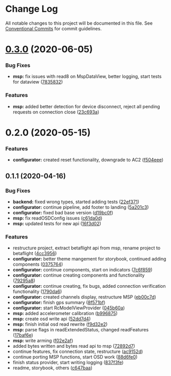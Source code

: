 # Change Log

All notable changes to this project will be documented in this file.
See [Conventional Commits](https://conventionalcommits.org) for commit guidelines.

# [0.3.0](https://github.com/freshollie/fresh-configurator/tree/master/packages/msp/compare/@betaflight/msp@0.2.0...@betaflight/msp@0.3.0) (2020-06-05)


### Bug Fixes

* **msp:** fix issues with read8 on MspDataView, better logging, start tests for dataview ([7835832](https://github.com/freshollie/fresh-configurator/tree/master/packages/msp/commit/7835832c3907804696aa7634b115c5b84cd196bc))


### Features

* **msp:** added better detection for device disconnect, reject all pending requests on connection close ([23c693a](https://github.com/freshollie/fresh-configurator/tree/master/packages/msp/commit/23c693a9ffe0bb496400f8f2eb459e2ce62b45b5))





# 0.2.0 (2020-05-15)


### Features

* **configurator:** created reset functionality, downgrade to AC2 ([f504eee](https://github.com/freshollie/fresh-configurator/tree/master/packages/msp/commit/f504eee0f0c2f997296637da4ec13cddadfa8cdb))



## 0.1.1 (2020-04-16)


### Bug Fixes

* **backend:** fixed wrong types, started adding tests ([22ef371](https://github.com/freshollie/fresh-configurator/tree/master/packages/msp/commit/22ef371b0243e0efb68d668a721032d535d580d5))
* **configurator:** continue pipeline, add footer to landing ([5a201c3](https://github.com/freshollie/fresh-configurator/tree/master/packages/msp/commit/5a201c369a7ca3e980c5a99a995253fc2129255e))
* **configurator:** fixed bad base version ([d19bc0f](https://github.com/freshollie/fresh-configurator/tree/master/packages/msp/commit/d19bc0f4d90b21b3e0b315e5ff45740b8901876d))
* **msp:** fix readOSDConfig issues ([c61da0d](https://github.com/freshollie/fresh-configurator/tree/master/packages/msp/commit/c61da0d8bc3cbd0834604a18e4dbc5139843972b))
* **msp:** updated tests for new api ([16f3d02](https://github.com/freshollie/fresh-configurator/tree/master/packages/msp/commit/16f3d027653f3ed8d877c2c08ccdc25c513b8278))


### Features

* restructure project, extract betaflight api from msp, rename project to betaflight ([4cc3956](https://github.com/freshollie/fresh-configurator/tree/master/packages/msp/commit/4cc39561a28af15d75eadc64bdc025dbd664f8e5))
* **configurator:** better theme mangement for storybook, continued adding components ([0375764](https://github.com/freshollie/fresh-configurator/tree/master/packages/msp/commit/0375764f250f894c2efe946303e43c69351c4b4a))
* **configurator:** continue components, start on indicators ([7c6f859](https://github.com/freshollie/fresh-configurator/tree/master/packages/msp/commit/7c6f859b0afae19c69f63b5348fdd0f7a5d81eda))
* **configurator:** continue creating components and functionality ([79295a8](https://github.com/freshollie/fresh-configurator/tree/master/packages/msp/commit/79295a8454c3ae1d46ae1f8ccc4d659b20cc9b66))
* **configurator:** continue creating, fix bugs, added connection verification functionality ([1790da6](https://github.com/freshollie/fresh-configurator/tree/master/packages/msp/commit/1790da62e535d909be2a691122621b583d3a6c68))
* **configurator:** created channels display, restructure MSP ([eb00c7d](https://github.com/freshollie/fresh-configurator/tree/master/packages/msp/commit/eb00c7da4de2554335e0e80727c215e5eb783f39))
* **configurator:** finish gps summary ([8f571bf](https://github.com/freshollie/fresh-configurator/tree/master/packages/msp/commit/8f571bfa245450e71d2a42dd995da7175dd0459f))
* **configurator:** start RcModelViewProvider ([045b60a](https://github.com/freshollie/fresh-configurator/tree/master/packages/msp/commit/045b60a3d6e9f7a43042bbeeec11d669309bddf6))
* **msp:** added accelerometer calibration ([b996875](https://github.com/freshollie/fresh-configurator/tree/master/packages/msp/commit/b9968753bd7fd97135539003da54da863dded34d))
* **msp:** create osd write api ([52dd7d4](https://github.com/freshollie/fresh-configurator/tree/master/packages/msp/commit/52dd7d469b73f1f8211c424efeea9e0be519cee7))
* **msp:** finish initial osd read rewrite ([f9d32e2](https://github.com/freshollie/fresh-configurator/tree/master/packages/msp/commit/f9d32e263309883fc970190fd1488f70b31ef686))
* **msp:** parse flags in readExtendedStatus, changed readFeatures ([17baf6e](https://github.com/freshollie/fresh-configurator/tree/master/packages/msp/commit/17baf6e0d8d1f37d7a3115ccd5b1a2f2025e7be0))
* **msp:** write arming ([f02e2af](https://github.com/freshollie/fresh-configurator/tree/master/packages/msp/commit/f02e2af03db4c5a27ddc32274c81d567681d2d24))
* added bytes written and bytes read api to msp ([72892d7](https://github.com/freshollie/fresh-configurator/tree/master/packages/msp/commit/72892d7de9868b9341c87566d42ab83f56d33234))
* continue features, fix connection state, restructure ([ac9152d](https://github.com/freshollie/fresh-configurator/tree/master/packages/msp/commit/ac9152d7b67de63cb01ef4c717b2230bd85c3b2e))
* continue porting MSP functions, start OSD work ([88d6fe0](https://github.com/freshollie/fresh-configurator/tree/master/packages/msp/commit/88d6fe07f2025ea887063502b39c1e9f500a2645))
* finish status provider, start writing logging ([837f3fe](https://github.com/freshollie/fresh-configurator/tree/master/packages/msp/commit/837f3fe4f3b6853f48afed673d83439dc1f4843a))
* readme, storybook, others ([c647baa](https://github.com/freshollie/fresh-configurator/tree/master/packages/msp/commit/c647baaddf16fd8f9f34a572151130c4ba35baf2))
